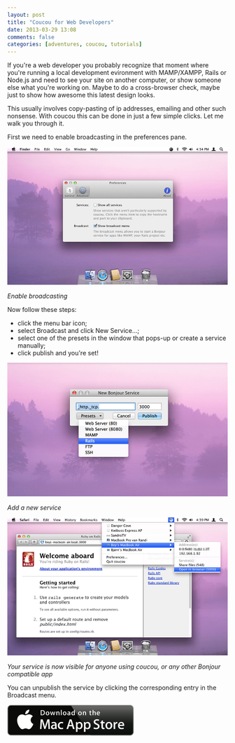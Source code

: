 ```yaml
---
layout: post
title: "Coucou for Web Developers"
date: 2013-03-29 13:08
comments: false
categories: [adventures, coucou, tutorials]
---
```


If you're a web developer you probably recognize that moment where you're running a local development evironment with MAMP/XAMPP, Rails or Node.js and need to see your site on another computer, or show someone else what you're working on. Maybe to do a cross-browser check, maybe just to show how awesome this latest design looks.

This usually involves copy-pasting of ip addresses, emailing and other such nonsense. With coucou this can be done in just a few simple clicks. Let me walk you through it.

First we need to enable broadcasting in the preferences pane.

![Enable broadcasting](/assets/img/old/adventures/coucou/screenshots/coucou-preferences2.jpg)

*Enable broadcasting*

Now follow these steps:

<!-- more -->

* click the menu bar icon;
* select Broadcast and click New Service...;
* select one of the presets in the window that pops-up or create a service manually;
* click publish and you're set!

![Add a new service](/assets/img/old/adventures/coucou/screenshots/coucou-newservice.jpg)

*Add a new service*

![Find a custom service](/assets/img/old/adventures/coucou/screenshots/coucou-rails.jpg)

*Your service is now visible for anyone using coucou, or any other Bonjour compatible app*

You can unpublish the service by clicking the corresponding entry in the Broadcast menu.

[![Available on the Mac App Store](/assets/img/old/MacAppStore_download.png)](https://itunes.apple.com/app/coucou/id620436774)
